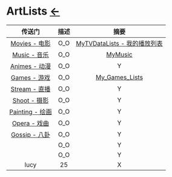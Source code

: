 # ArtLists [←](../index.md)

| 传送门 | 描述 | 摘要 |
|:---:|:---:|:---:|
| [Movies - 电影](Movies/index.md) | O_O | [MyTVDataLists - 我的播放列表](Movies/MyTVDataLists.md) |
| [Music - 音乐](Music/index.md) | O_O | [MyMusic](Music/myMusic.md) |
| [Animes - 动漫](Animes/index.md) | O_O | Y |
| [Games - 游戏](Games/index.md) | O_O | [My_Games_Lists](Games/MyGameLists.md) |
| [Stream - 直播](Stream/index.md) | O_O | Y |
| [Shoot - 摄影](Shoot/index.md) | O_O | Y |
| [Painting - 绘画](Painting/index.md) | O_O | Y |
| [Opera - 戏曲](Opera/index.md) | O_O | Y |
| [Gossip - 八卦](Gossip/index.md) | O_O | Y |
| []() | O_O | Y |
| []() | O_O | Y |
| lucy | 25 | X |








